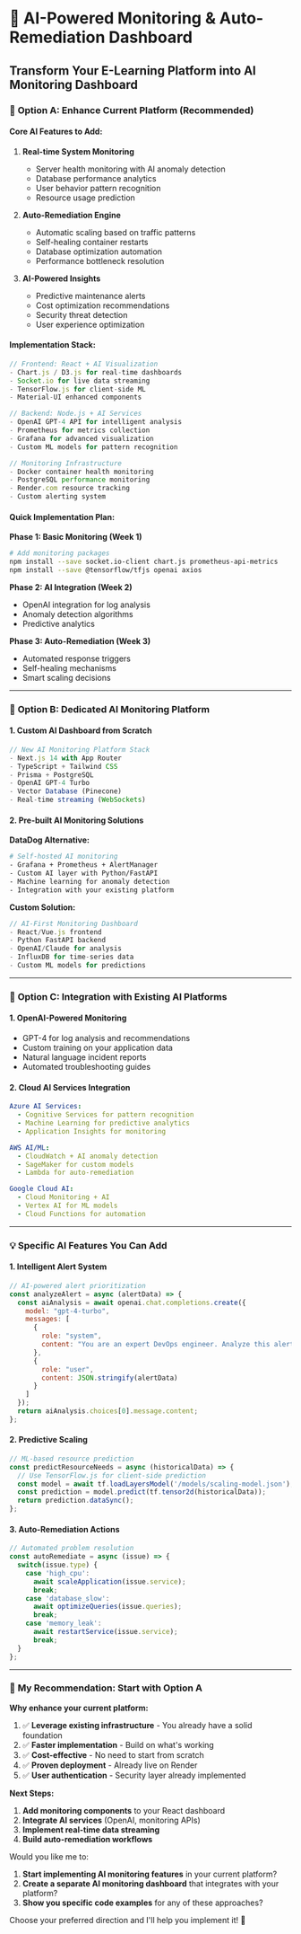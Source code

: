 # 🤖 AI-Powered Monitoring & Auto-Remediation Dashboard

## Transform Your E-Learning Platform into AI Monitoring Dashboard

### 🎯 **Option A: Enhance Current Platform (Recommended)**

#### **Core AI Features to Add:**

1. **Real-time System Monitoring**
   - Server health monitoring with AI anomaly detection
   - Database performance analytics
   - User behavior pattern recognition
   - Resource usage prediction

2. **Auto-Remediation Engine**
   - Automatic scaling based on traffic patterns
   - Self-healing container restarts
   - Database optimization automation
   - Performance bottleneck resolution

3. **AI-Powered Insights**
   - Predictive maintenance alerts
   - Cost optimization recommendations
   - Security threat detection
   - User experience optimization

#### **Implementation Stack:**

```javascript
// Frontend: React + AI Visualization
- Chart.js / D3.js for real-time dashboards
- Socket.io for live data streaming
- TensorFlow.js for client-side ML
- Material-UI enhanced components

// Backend: Node.js + AI Services
- OpenAI GPT-4 API for intelligent analysis
- Prometheus for metrics collection
- Grafana for advanced visualization
- Custom ML models for pattern recognition

// Monitoring Infrastructure
- Docker container health monitoring
- PostgreSQL performance monitoring
- Render.com resource tracking
- Custom alerting system
```

#### **Quick Implementation Plan:**

**Phase 1: Basic Monitoring (Week 1)**
```bash
# Add monitoring packages
npm install --save socket.io-client chart.js prometheus-api-metrics
npm install --save @tensorflow/tfjs openai axios
```

**Phase 2: AI Integration (Week 2)**
- OpenAI integration for log analysis
- Anomaly detection algorithms
- Predictive analytics

**Phase 3: Auto-Remediation (Week 3)**
- Automated response triggers
- Self-healing mechanisms
- Smart scaling decisions

---

### 🌟 **Option B: Dedicated AI Monitoring Platform**

#### **1. Custom AI Dashboard from Scratch**

```typescript
// New AI Monitoring Platform Stack
- Next.js 14 with App Router
- TypeScript + Tailwind CSS
- Prisma + PostgreSQL
- OpenAI GPT-4 Turbo
- Vector Database (Pinecone)
- Real-time streaming (WebSockets)
```

#### **2. Pre-built AI Monitoring Solutions**

**DataDog Alternative:**
```bash
# Self-hosted AI monitoring
- Grafana + Prometheus + AlertManager
- Custom AI layer with Python/FastAPI
- Machine learning for anomaly detection
- Integration with your existing platform
```

**Custom Solution:**
```javascript
// AI-First Monitoring Dashboard
- React/Vue.js frontend
- Python FastAPI backend
- OpenAI/Claude for analysis
- InfluxDB for time-series data
- Custom ML models for predictions
```

---

### 🔧 **Option C: Integration with Existing AI Platforms**

#### **1. OpenAI-Powered Monitoring**
- GPT-4 for log analysis and recommendations
- Custom training on your application data
- Natural language incident reports
- Automated troubleshooting guides

#### **2. Cloud AI Services Integration**
```yaml
Azure AI Services:
  - Cognitive Services for pattern recognition
  - Machine Learning for predictive analytics
  - Application Insights for monitoring

AWS AI/ML:
  - CloudWatch + AI anomaly detection
  - SageMaker for custom models
  - Lambda for auto-remediation

Google Cloud AI:
  - Cloud Monitoring + AI
  - Vertex AI for ML models
  - Cloud Functions for automation
```

---

### 💡 **Specific AI Features You Can Add**

#### **1. Intelligent Alert System**
```javascript
// AI-powered alert prioritization
const analyzeAlert = async (alertData) => {
  const aiAnalysis = await openai.chat.completions.create({
    model: "gpt-4-turbo",
    messages: [
      {
        role: "system",
        content: "You are an expert DevOps engineer. Analyze this alert and provide severity, root cause, and recommended actions."
      },
      {
        role: "user", 
        content: JSON.stringify(alertData)
      }
    ]
  });
  return aiAnalysis.choices[0].message.content;
};
```

#### **2. Predictive Scaling**
```javascript
// ML-based resource prediction
const predictResourceNeeds = async (historicalData) => {
  // Use TensorFlow.js for client-side prediction
  const model = await tf.loadLayersModel('/models/scaling-model.json');
  const prediction = model.predict(tf.tensor2d(historicalData));
  return prediction.dataSync();
};
```

#### **3. Auto-Remediation Actions**
```javascript
// Automated problem resolution
const autoRemediate = async (issue) => {
  switch(issue.type) {
    case 'high_cpu':
      await scaleApplication(issue.service);
      break;
    case 'database_slow':
      await optimizeQueries(issue.queries);
      break;
    case 'memory_leak':
      await restartService(issue.service);
      break;
  }
};
```

---

### 🎯 **My Recommendation: Start with Option A**

**Why enhance your current platform:**
1. ✅ **Leverage existing infrastructure** - You already have a solid foundation
2. ✅ **Faster implementation** - Build on what's working
3. ✅ **Cost-effective** - No need to start from scratch
4. ✅ **Proven deployment** - Already live on Render
5. ✅ **User authentication** - Security layer already implemented

**Next Steps:**
1. **Add monitoring components** to your React dashboard
2. **Integrate AI services** (OpenAI, monitoring APIs)
3. **Implement real-time data streaming**
4. **Build auto-remediation workflows**

Would you like me to:
1. **Start implementing AI monitoring features** in your current platform?
2. **Create a separate AI monitoring dashboard** that integrates with your platform?
3. **Show you specific code examples** for any of these approaches?

Choose your preferred direction and I'll help you implement it! 🚀
